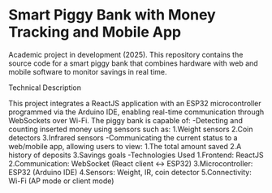 # Smart Piggy Bank with Money Tracking and Mobile App
Academic project in development (2025). This repository contains the source code for a smart piggy bank that combines hardware with web and mobile software to monitor savings in real time.

Technical Description

This project integrates a ReactJS application with an ESP32 microcontroller programmed via the Arduino IDE, enabling real-time communication through WebSockets over Wi-Fi.
The piggy bank is capable of:
-Detecting and counting inserted money using sensors such as:
1.Weight sensors
2.Coin detectors
3.Infrared sensors
-Communicating the current status to a web/mobile app, allowing users to view:
1.The total amount saved
2.A history of deposits
3.Savings goals
-Technologies Used
1.Frontend: ReactJS
2.Communication: WebSocket (React client ↔ ESP32)
3.Microcontroller: ESP32 (Arduino IDE)
4.Sensors: Weight, IR, coin detector
5.Connectivity: Wi-Fi (AP mode or client mode)
